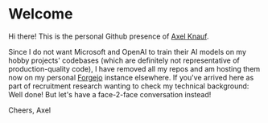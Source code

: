 # Welcome

Hi there! This is the personal Github presence of [Axel Knauf](https://www.axelknauf.de).

Since I do not want Microsoft and OpenAI to train their AI models on my hobby projects' codebases (which are definitely not representative of production-quality code), I have removed all my repos and am hosting them now on my personal [Forgejo](https://forgejo.org/) instance elsewhere. If you've arrived here as part of recruitment research wanting to check my technical background: Well done! But let's have a face-2-face conversation instead!

Cheers,
Axel
